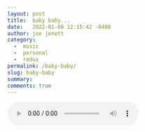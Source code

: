 ```yaml
---
layout: post
title:  baby baby...
date:   2022-01-08 12:15:42 -0400
author: joe jenett
category:
  -  music
  -  personal
  -  redux
permalink: /baby-baby/
slug: baby-baby
summary:
comments: true
---
```

<audio controls="controls"><source src="../wp-content/uploads/2020/06/babybaby_take1.mp3" type="audio/mp3" /></audio>  

<a href="https://brid.gy/publish/twitter"></a>
<data class="p-bridgy-omit-link" value="false"></data>